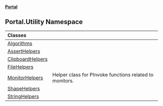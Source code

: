 #### [Portal](index.md 'index')

## Portal.Utility Namespace

| Classes | |
| :--- | :--- |
| [Algorithms](Algorithms.md 'Portal.Utility.Algorithms') | |
| [AssertHelpers](AssertHelpers.md 'Portal.Utility.AssertHelpers') | |
| [ClipboardHelpers](ClipboardHelpers.md 'Portal.Utility.ClipboardHelpers') | |
| [FileHelpers](FileHelpers.md 'Portal.Utility.FileHelpers') | |
| [MonitorHelpers](MonitorHelpers.md 'Portal.Utility.MonitorHelpers') | Helper class for PInvoke functions related to monitors. |
| [ShapeHelpers](ShapeHelpers.md 'Portal.Utility.ShapeHelpers') | |
| [StringHelpers](StringHelpers.md 'Portal.Utility.StringHelpers') | |
